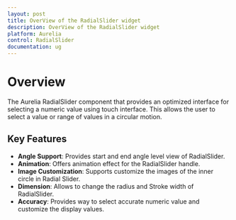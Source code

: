 ```yaml
---
layout: post
title: OverView of the RadialSlider widget 
description: OverView of the RadialSlider widget 
platform: Aurelia
control: RadialSlider
documentation: ug
---
```

# Overview

The Aurelia RadialSlider component that provides an optimized interface for selecting a numeric value using touch interface. This allows the user to select a value or range of values in a circular motion.

## Key Features

* **Angle Support**: Provides start and end angle level view of RadialSlider.
* **Animation**: Offers animation effect for the RadialSlider handle.
* **Image Customization**: Supports customize the images of the inner circle in Radial Slider.
* **Dimension**: Allows to change the radius and Stroke width of RadialSlider.
* **Accuracy**: Provides way to select accurate numeric value and customize the display values.
                

